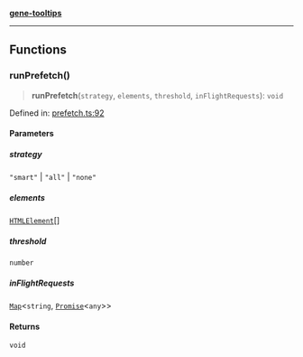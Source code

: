 [**gene-tooltips**](README.md)

***

## Functions

### runPrefetch()

> **runPrefetch**(`strategy`, `elements`, `threshold`, `inFlightRequests`): `void`

Defined in: [prefetch.ts:92](https://github.com/mattjmeier/gene-tooltips/blob/4f54137499aa7b703b4b8e3178c63f142ff8a2c3/src/prefetch.ts#L92)

#### Parameters

##### strategy

`"smart"` | `"all"` | `"none"`

##### elements

[`HTMLElement`](https://developer.mozilla.org/docs/Web/API/HTMLElement)[]

##### threshold

`number`

##### inFlightRequests

[`Map`](https://developer.mozilla.org/docs/Web/JavaScript/Reference/Global_Objects/Map)\<`string`, [`Promise`](https://developer.mozilla.org/docs/Web/JavaScript/Reference/Global_Objects/Promise)\<`any`\>\>

#### Returns

`void`
